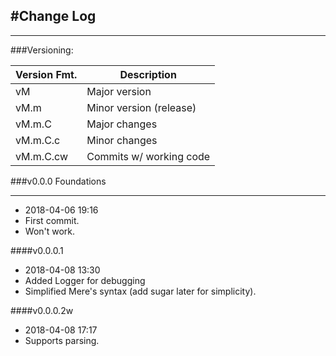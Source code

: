 #Change Log
-
---
###Versioning:

Version Fmt.	| Description
-------------	|--------------------------------
vM 				| Major version
vM.m 			| Minor version (release)
vM.m.C			| Major changes
vM.m.C.c		| Minor changes
vM.m.C.cw		| Commits w/ working code

###v0.0.0 Foundations
**************************

* 2018-04-06 19:16
* First commit.
* Won't work.

####v0.0.0.1
* 2018-04-08 13:30
* Added Logger for debugging
* Simplified Mere's syntax (add sugar later for simplicity).

####v0.0.0.2w
* 2018-04-08 17:17
* Supports parsing.